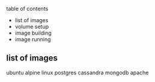 table of contents

- list of images
- volume setup
- image building
- image running

## list of images

ubuntu
alpine linux
postgres
cassandra
mongodb
apache
